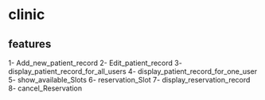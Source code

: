 # clinic
## features 
1- Add_new_patient_record
2- Edit_patient_record
3- display_patient_record_for_all_users
4- display_patient_record_for_one_user
5- show_available_Slots
6- reservation_Slot
7- display_reservation_record
8- cancel_Reservation

